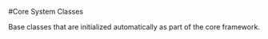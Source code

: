 #Core System Classes

Base classes that are initialized automatically as part of the core framework. 